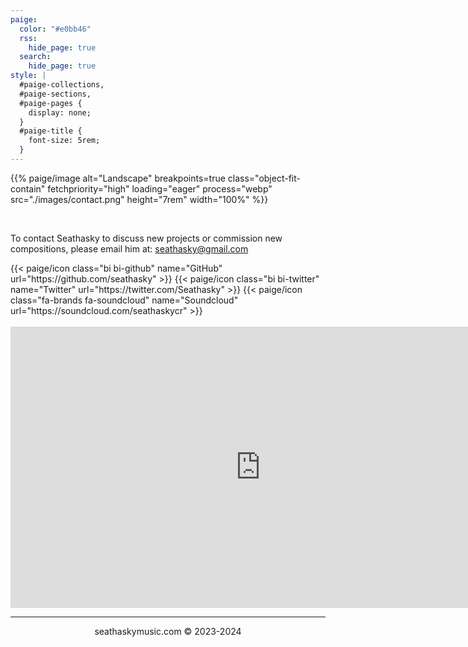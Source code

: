 ```yaml
---
paige:
  color: "#e0bb46"
  rss:
    hide_page: true
  search:
    hide_page: true
style: |
  #paige-collections,
  #paige-sections,
  #paige-pages {
    display: none;
  }
  #paige-title {
    font-size: 5rem;
  }
---
```

<p>{{% paige/image alt="Landscape" breakpoints=true class="object-fit-contain" fetchpriority="high" loading="eager" process="webp" src="./images/contact.png" height="7rem" width="100%" %}}</p><br>
<!DOCTYPE html>
<html lang="en">
<head>
    <meta charset="UTF-8">
    <meta name="viewport" content="width=device-width, initial-scale=1.0">
    <title>Three Rows Layout</title>
    <style>
       /* Set the background image for the entire page */
        body {
            background-image: url('/images/discog/releasebg.png'); /* Replace 'your-wallpaper-image.jpg' with the actual image path */
            background-size: cover; /* Cover the entire viewport */
            background-repeat: no-repeat; /* Prevent repeating the image */
            background-attachment: fixed;
            }
    </style>
</head>

<link rel="stylesheet" href="https://cdnjs.cloudflare.com/ajax/libs/font-awesome/6.4.2/css/all.min.css" integrity="sha512-z3gLpd7yknf1YoNbCzqRKc4qyor8gaKU1qmn+CShxbuBusANI9QpRohGBreCFkKxLhei6S9CQXFEbbKuqLg0DA==" crossorigin="anonymous" referrerpolicy="no-referrer" />
<p>To contact Seathasky to discuss new projects or commission new compositions, please email him at: <a href="mailto:seathasky@gmail.com">seathasky@gmail.com</a></p>
<div class="column-gap-3 d-flex display-6 justify-content-center mb-3">
    {{< paige/icon class="bi bi-github" name="GitHub" url="https://github.com/seathasky" >}}
    {{< paige/icon class="bi bi-twitter" name="Twitter" url="https://twitter.com/Seathasky" >}}
    {{< paige/icon class="fa-brands fa-soundcloud" name="Soundcloud" url="https://soundcloud.com/seathaskycr" >}}
</div>
<br>
<center><iframe width="800" height="450" src="https://www.youtube.com/embed/WcbDUcoRJ5I?si=ZPvfSfMEL5G0hKyc" title="YouTube video player" frameborder="0" allow="accelerometer; autoplay; clipboard-write; encrypted-media; gyroscope; picture-in-picture; web-share" allowfullscreen></iframe></center>

---

<center><h8>seathaskymusic.com © 2023-2024</h8></center>
